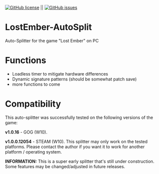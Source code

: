 [![GitHub license](https://img.shields.io/github/license/NoTeefy/LostEmber-AutoSplit)](https://github.com/NoTeefy/LostEmber-AutoSplit/blob/master/LICENSE) || [![GitHub issues](https://img.shields.io/github/issues/NoTeefy/LostEmber-AutoSplit)](https://github.com/NoTeefy/LostEmber-AutoSplit/issues) 
# LostEmber-AutoSplit
Auto-Splitter for the game "Lost Ember" on PC

# Functions
 - Loadless timer to mitigate hardware differences
 - Dynamic signature patterns (should be somewhat patch save)
 - more functions to come
 
 # Compatibility
 This auto-splitter was successfully tested on the following versions of the game:
 
 **v1.0.16** - GOG (W10).
 
 **v1.0.0.12054** - STEAM (W10).
 This splitter may only work on the tested platforms. Please contact the author if you want it to work for another platform / operating system. 
 
 **INFORMATION:** This is a super early splitter that's still under construction. Some features may be changed/adjusted in future releases.
